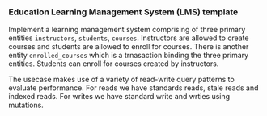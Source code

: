 ### Education Learning Management System (LMS) template

Implement a learning management system comprising of three primary entities `instructors`, `students`, `courses`. Instructors are allowed to create courses and students are allowed to enroll for courses. There is another entity `enrolled_courses` which is a trnasaction binding the three primary entities. Students can enroll for courses created by instructors.

The usecase makes use of a variety of read-write query patterns to evaluate performance. For reads we have standards reads, stale reads and indexed reads. For writes we have standard write and wrties using mutations.
